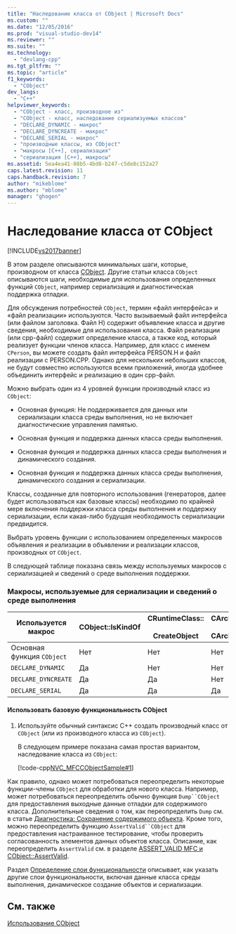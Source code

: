 ```yaml
---
title: "Наследование класса от CObject | Microsoft Docs"
ms.custom: ""
ms.date: "12/05/2016"
ms.prod: "visual-studio-dev14"
ms.reviewer: ""
ms.suite: ""
ms.technology: 
  - "devlang-cpp"
ms.tgt_pltfrm: ""
ms.topic: "article"
f1_keywords: 
  - "CObject"
dev_langs: 
  - "C++"
helpviewer_keywords: 
  - "CObject - класс, производное из"
  - "CObject - класс, наследование сериализуемых классов"
  - "DECLARE_DYNAMIC - макрос"
  - "DECLARE_DYNCREATE - макрос"
  - "DECLARE_SERIAL - макрос"
  - "производные классы, из CObject"
  - "макросы [C++], сериализация"
  - "сериализация [C++], макросы"
ms.assetid: 5ea4ea41-08b5-4bd8-b247-c5de8c152a27
caps.latest.revision: 11
caps.handback.revision: 7
author: "mikeblome"
ms.author: "mblome"
manager: "ghogen"
---
```

# Наследование класса от CObject
[!INCLUDE[vs2017banner](../assembler/inline/includes/vs2017banner.md)]

В этом разделе описываются минимальных шаги, которые, производном от класса [CObject](../Topic/CObject%20Class.md).  Другие статьи класса `CObject` описываются шаги, необходимые для использования определенных функций `CObject`, например сериализация и диагностическая поддержка отладки.  
  
 Для обсуждения потребностей `CObject`, термин «файл интерфейса» и «файл реализации» используются.  Часто вызываемый файл интерфейса \(или файлом заголовка. Файл H\) содержит объявление класса и другие сведения, необходимые для использования класса.  Файл реализации \(или cpp\-файл\) содержит определение класса, а также код, который реализует функции членов класса.  Например, для класс с именем `CPerson`, вы можете создать файл интерфейса PERSON.H и файл реализации с PERSON.CPP.  Однако для нескольких небольших классов, не будут совместно используются всеми приложений, иногда удобнее объединить интерфейс и реализацию в один cpp\-файл.  
  
 Можно выбрать один из 4 уровней функции производный класс из `CObject`:  
  
-   Основная функция: Не поддерживается для данных или сериализации класса среды выполнения, но не включает диагностические управления памятью.  
  
-   Основная функция и поддержка данных класса среды выполнения.  
  
-   Основная функция и поддержка данных класса среды выполнения и динамического создания.  
  
-   Основная функция и поддержка данных класса среды выполнения, динамического создания и сериализации.  
  
 Классы, созданные для повторного использования \(генераторов, далее будет использоваться как базовые классы\) необходимо по крайней мере включения поддержки класса среды выполнения и поддержку сериализации, если какая\-либо будущая необходимость сериализации предвидится.  
  
 Выбрать уровень функции с использованием определенных макросов объявления и реализации в объявлении и реализации классов, производных от `CObject`.  
  
 В следующей таблице показана связь между используемых макросов с сериализацией и сведений о среде выполнения поддержки.  
  
### Макросы, используемые для сериализации и сведений о среде выполнения  
  
|Используется макрос|CObject::IsKindOf|CRuntimeClass::<br /><br /> CreateObject|CArchive::operator\>\><br /><br /> CArchive::operator\<\<|  
|-------------------------|-----------------------|--------------------------------------|-------------------------------------------------------|  
|Основная функция `CObject`|Нет|Нет|Нет|  
|`DECLARE_DYNAMIC`|Да|Нет|Нет|  
|`DECLARE_DYNCREATE`|Да|Да|Нет|  
|`DECLARE_SERIAL`|Да|Да|Да|  
  
#### Использовать базовую функциональность CObject  
  
1.  Используйте обычный синтаксис C\+\+ создать производный класс от `CObject` \(или из производного класса из `CObject`\).  
  
     В следующем примере показана самая простая вариантом, наследование класса из `CObject`:  
  
     [!code-cpp[NVC_MFCCObjectSample#1](../mfc/codesnippet/CPP/deriving-a-class-from-cobject_1.h)]  
  
 Как правило, однако может потребоваться переопределить некоторые функции\-члены `CObject` для обработки для нового класса.  Например, может потребоваться переопределить обычно функция `Dump``CObject` для предоставления выходные данные отладки для содержимого класса.  Дополнительные сведения о том, как переопределить `Dump` см. в статье [Диагностика: Сохранение содержимого объекта](http://msdn.microsoft.com/ru-ru/727855b1-5a83-44bd-9fe3-f1d535584b59).  Кроме того, можно переопределить функцию `AssertValid``CObject` для предоставления настраиванное тестирование, чтобы проверить согласованность элементов данных объектов класса.  Описание, как переопределить `AssertValid` см. в разделе [ASSERT\_VALID MFC и CObject::AssertValid](http://msdn.microsoft.com/ru-ru/7654fb75-9e9a-499a-8165-0a96faf2d5e6).  
  
 Раздел [Определение слои функциональности](../mfc/specifying-levels-of-functionality.md) описывает, как указать другие слои функциональности, включая данные класса среды выполнения, динамическое создание объектов и сериализации.  
  
## См. также  
 [Использование CObject](../mfc/using-cobject.md)